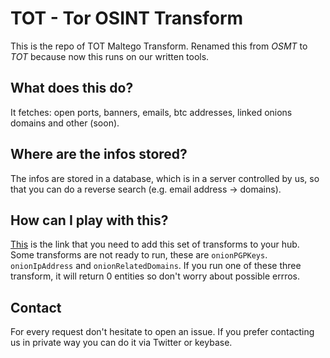 # TOT - Tor OSINT Transform

This is the repo of TOT Maltego Transform.
Renamed this from *OSMT* to *TOT* because now this runs on our written tools.

## What does this do?

It fetches: open ports, banners, emails, btc addresses, linked onions domains and other (soon).

## Where are the infos stored?

The infos are stored in a database, which is in a server controlled by us, so that you can do a reverse search (e.g. email address -> domains).

## How can I play with this?

[This](https://cetas.paterva.com/TDS/runner/showseed/fpoldiklLZnPm7) is the link that you need to add this set of transforms to your hub. Some transforms are not ready to run, these are `onionPGPKeys`. `onionIpAddress` and `onionRelatedDomains`. If you run one of these three transform, it will return 0 entities so don't worry about possible errros.

## Contact

For every request don't hesitate to open an issue. If you prefer contacting us in private way you can do it via Twitter or keybase. 
